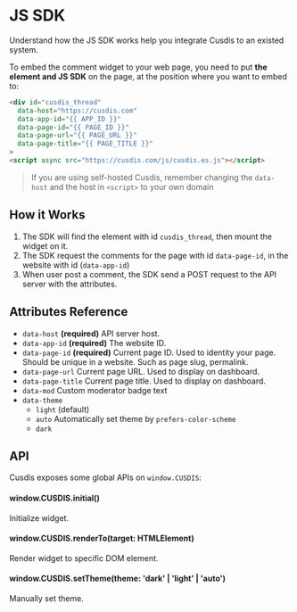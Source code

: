 # JS SDK

Understand how the JS SDK works help you integrate Cusdis to an existed system. 

To embed the comment widget to your web page, you need to put **the element and JS SDK** on the page, at the position where you want to embed to:

```html
<div id="cusdis_thread"
  data-host="https://cusdis.com"
  data-app-id="{{ APP_ID }}"
  data-page-id="{{ PAGE_ID }}"
  data-page-url="{{ PAGE_URL }}"
  data-page-title="{{ PAGE_TITLE }}"
>
<script async src="https://cusdis.com/js/cusdis.es.js"></script>
```

> If you are using self-hosted Cusdis, remember changing the `data-host` and the host in `<script>` to your own domain

## How it Works

1. The SDK will find the element with id `cusdis_thread`, then mount the widget on it.
2. The SDK request the comments for the page with id `data-page-id`, in the website with id (`data-app-id`)
3. When user post a comment, the SDK send a POST request to the API server with the attributes.

## Attributes Reference

- `data-host` **(required)** API server host.
- `data-app-id` **(required)** The website ID.
- `data-page-id` **(required)** Current page ID. Used to identity your page. Should be unique in a website. Such as page slug, permalink.
- `data-page-url` Current page URL. Used to display on dashboard.
- `data-page-title` Current page title. Used to display on dashboard.
- `data-mod` Custom moderator badge text
- `data-theme`
  - `light` (default)
  - `auto` Automatically set theme by `prefers-color-scheme`
  - `dark`

## API

Cusdis exposes some global APIs on `window.CUSDIS`:

#### window.CUSDIS.initial()

Initialize widget.

#### window.CUSDIS.renderTo(target: HTMLElement)

Render widget to specific DOM element.

#### window.CUSDIS.setTheme(theme: 'dark' | 'light' | 'auto')

Manually set theme. 
